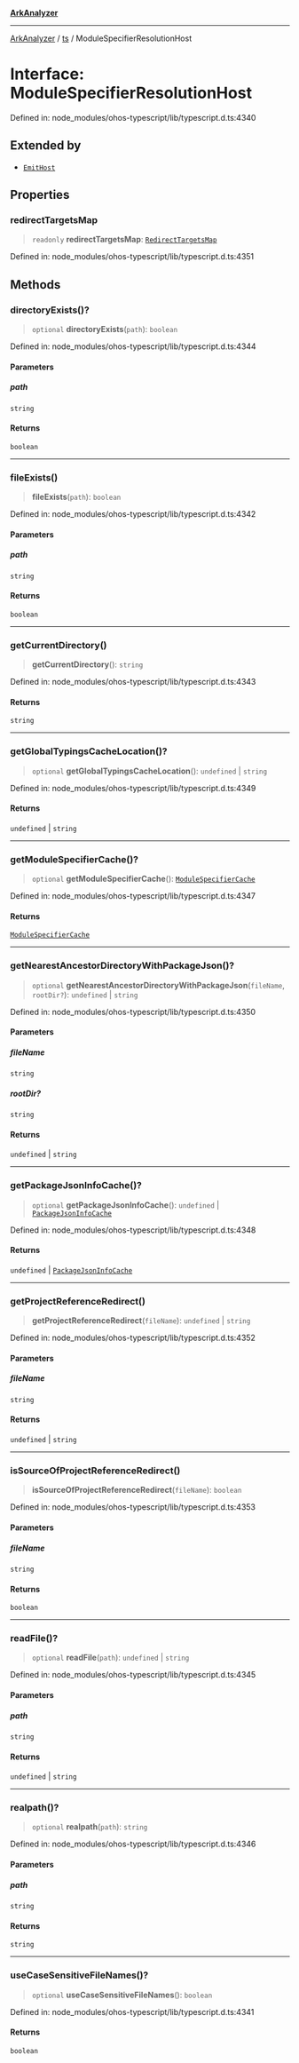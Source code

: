 [**ArkAnalyzer**](../../../../README.md)

***

[ArkAnalyzer](../../../../globals.md) / [ts](../README.md) / ModuleSpecifierResolutionHost

# Interface: ModuleSpecifierResolutionHost

Defined in: node\_modules/ohos-typescript/lib/typescript.d.ts:4340

## Extended by

- [`EmitHost`](EmitHost.md)

## Properties

### redirectTargetsMap

> `readonly` **redirectTargetsMap**: [`RedirectTargetsMap`](../type-aliases/RedirectTargetsMap.md)

Defined in: node\_modules/ohos-typescript/lib/typescript.d.ts:4351

## Methods

### directoryExists()?

> `optional` **directoryExists**(`path`): `boolean`

Defined in: node\_modules/ohos-typescript/lib/typescript.d.ts:4344

#### Parameters

##### path

`string`

#### Returns

`boolean`

***

### fileExists()

> **fileExists**(`path`): `boolean`

Defined in: node\_modules/ohos-typescript/lib/typescript.d.ts:4342

#### Parameters

##### path

`string`

#### Returns

`boolean`

***

### getCurrentDirectory()

> **getCurrentDirectory**(): `string`

Defined in: node\_modules/ohos-typescript/lib/typescript.d.ts:4343

#### Returns

`string`

***

### getGlobalTypingsCacheLocation()?

> `optional` **getGlobalTypingsCacheLocation**(): `undefined` \| `string`

Defined in: node\_modules/ohos-typescript/lib/typescript.d.ts:4349

#### Returns

`undefined` \| `string`

***

### getModuleSpecifierCache()?

> `optional` **getModuleSpecifierCache**(): [`ModuleSpecifierCache`](ModuleSpecifierCache.md)

Defined in: node\_modules/ohos-typescript/lib/typescript.d.ts:4347

#### Returns

[`ModuleSpecifierCache`](ModuleSpecifierCache.md)

***

### getNearestAncestorDirectoryWithPackageJson()?

> `optional` **getNearestAncestorDirectoryWithPackageJson**(`fileName`, `rootDir?`): `undefined` \| `string`

Defined in: node\_modules/ohos-typescript/lib/typescript.d.ts:4350

#### Parameters

##### fileName

`string`

##### rootDir?

`string`

#### Returns

`undefined` \| `string`

***

### getPackageJsonInfoCache()?

> `optional` **getPackageJsonInfoCache**(): `undefined` \| [`PackageJsonInfoCache`](PackageJsonInfoCache.md)

Defined in: node\_modules/ohos-typescript/lib/typescript.d.ts:4348

#### Returns

`undefined` \| [`PackageJsonInfoCache`](PackageJsonInfoCache.md)

***

### getProjectReferenceRedirect()

> **getProjectReferenceRedirect**(`fileName`): `undefined` \| `string`

Defined in: node\_modules/ohos-typescript/lib/typescript.d.ts:4352

#### Parameters

##### fileName

`string`

#### Returns

`undefined` \| `string`

***

### isSourceOfProjectReferenceRedirect()

> **isSourceOfProjectReferenceRedirect**(`fileName`): `boolean`

Defined in: node\_modules/ohos-typescript/lib/typescript.d.ts:4353

#### Parameters

##### fileName

`string`

#### Returns

`boolean`

***

### readFile()?

> `optional` **readFile**(`path`): `undefined` \| `string`

Defined in: node\_modules/ohos-typescript/lib/typescript.d.ts:4345

#### Parameters

##### path

`string`

#### Returns

`undefined` \| `string`

***

### realpath()?

> `optional` **realpath**(`path`): `string`

Defined in: node\_modules/ohos-typescript/lib/typescript.d.ts:4346

#### Parameters

##### path

`string`

#### Returns

`string`

***

### useCaseSensitiveFileNames()?

> `optional` **useCaseSensitiveFileNames**(): `boolean`

Defined in: node\_modules/ohos-typescript/lib/typescript.d.ts:4341

#### Returns

`boolean`

